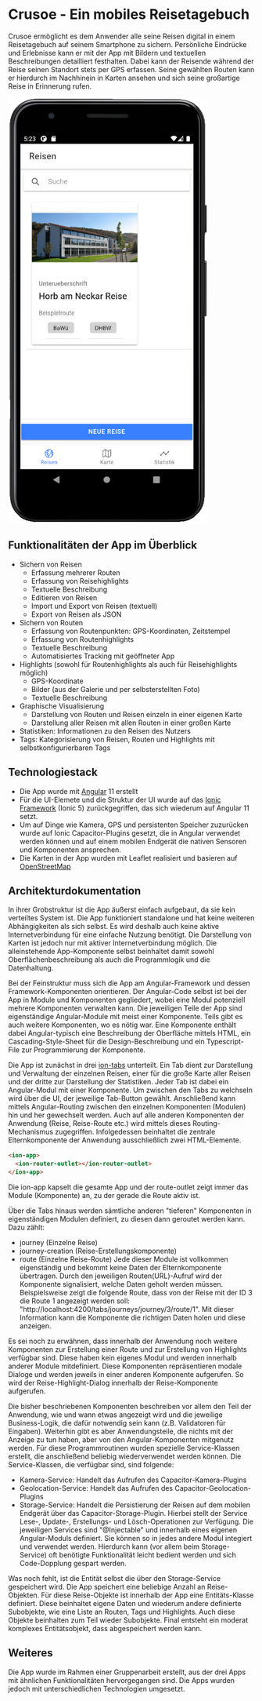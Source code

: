 # Crusoe - Ein mobiles Reisetagebuch
Crusoe ermöglicht es dem Anwender alle seine Reisen digital in einem Reisetagebuch auf seinem Smartphone zu sichern. Persönliche Eindrücke und Erlebnisse kann er mit der App mit Bildern und textuellen Beschreibungen detailliert festhalten. Dabei kann der Reisende während der Reise seinen Standort stets per GPS erfassen. Seine gewählten Routen kann er hierdurch im Nachhinein in Karten ansehen und sich seine großartige Reise in Erinnerung rufen.

![image alt](https://github.com/benedictweichselbaum/Crusoe/blob/master/CrusoeStartpage.PNG)

## Funktionalitäten der App im Überblick
- Sichern von Reisen
  - Erfassung mehrerer Routen
  - Erfassung von Reisehighlights
  - Textuelle Beschreibung
  - Editieren von Reisen
  - Import und Export von Reisen (textuell)
  - Export von Reisen als JSON
- Sichern von Routen
  - Erfassung von Routenpunkten: GPS-Koordinaten, Zeitstempel
  - Erfassung von Routenhighlights
  - Textuelle Beschreibung
  - Automatisiertes Tracking mit geöffneter App
- Highlights (sowohl für Routenhighlights als auch für Reisehighlights möglich)
  - GPS-Koordinate
  - Bilder (aus der Galerie und per selbsterstellten Foto)
  - Textuelle Beschreibung
- Graphische Visualisierung
  - Darstellung von Routen und Reisen einzeln in einer eigenen Karte
  - Darstellung aller Reisen mit allen Routen in einer großen Karte
- Statistiken: Informationen zu den Reisen des Nutzers
- Tags: Kategorisierung von Reisen, Routen und Highlights mit selbstkonfigurierbaren Tags

## Technologiestack
- Die App wurde mit [Angular](https://angular.io/) 11 erstellt
- Für die UI-Elemete und die Struktur der UI wurde auf das [Ionic Framework](https://ionicframework.com/) (Ionic 5) zurückgegriffen, das sich wiederum auf Angular 11 setzt.
- Um auf Dinge wie Kamera, GPS und persistenten Speicher zuzurücken wurde auf Ionic Capacitor-Plugins gesetzt, die in Angular verwendet werden können und auf einem mobilen Endgerät die nativen Sensoren und Komponenten ansprechen.
- Die Karten in der App wurden mit Leaflet realisiert und basieren auf [OpenStreetMap](https://www.openstreetmap.org/copyright)

## Architekturdokumentation
In ihrer Grobstruktur ist die App äußerst einfach aufgebaut, da sie kein verteiltes System ist. Die App funktioniert standalone und hat keine weiteren Abhängigkeiten als sich selbst. Es wird deshalb auch keine aktive Internetverbindung für eine einfache Nutzung benötigt. Die Darstellung von Karten ist jedoch nur mit aktiver Internetverbindung möglich. Die alleinstehende App-Komponente selbst beinhaltet damit sowohl Oberflächenbeschreibung als auch die Programmlogik und die Datenhaltung.

Bei der Feinstruktur muss sich die App am Angular-Framework und dessen Framework-Komponenten orientieren. Der Angular-Code selbst ist bei der App in Module und Komponenten gegliedert, wobei eine Modul potenziell mehrere Komponenten verwalten kann. Die jeweiligen Teile der App sind eigenständige Angular-Module mit meist einer Komponente. Teils gibt es auch weitere Komponenten, wo es nötig war. Eine Komponente enthält dabei Angular-typisch eine Beschreibung der Oberfläche mittels HTML, ein Cascading-Style-Sheet für die Design-Beschreibung und ein Typescript-File zur Programmierung der Komponente. 

Die App ist zunächst in drei [ion-tabs](https://ionicframework.com/docs/api/tabs/) unterteilt. Ein Tab dient zur Darstellung und Verwaltung der einzelnen Reisen, einer für die große Karte aller Reisen und der dritte zur Darstellung der Statistiken. Jeder Tab ist dabei ein Angular-Modul mit einer Komponente. Um zwischen den Tabs zu welchseln wird über die UI, der jeweilige Tab-Button gewählt. Anschließend kann mittels Angular-Routing zwischen den einzelnen Komponenten (Modulen) hin und her gewechselt werden. Auch auf alle anderen Komponenten der Anwendung (Reise, Reise-Route etc.) wird mittels dieses Routing-Mechanismus zugegriffen. Infolgedessen beinhaltet die zentrale Elternkomponente der Anwendung ausschließlich zwei HTML-Elemente.

```html
<ion-app>
  <ion-router-outlet></ion-router-outlet>
</ion-app>
```
Die ion-app kapselt die gesamte App und der route-outlet zeigt immer das Module (Komponente) an, zu der gerade die Route aktiv ist.

Über die Tabs hinaus werden sämtliche anderen "tieferen" Komponenten in eigenständigen Modulen definiert, zu diesen dann geroutet werden kann. Dazu zählt:
- journey (Einzelne Reise)
- journey-creation (Reise-Erstellungskomponente)
- route (Einzelne Reise-Route)
Jede dieser Module ist vollkommen eigenständig und bekommt keine Daten der Elternkomponente übertragen. Durch den jeweiligen Routen(URL)-Aufruf wird der Komponente signalisiert, welche Daten geholt werden müssen. Beispielsweise zeigt die folgende Route, dass von der Reise mit der ID 3 die Route 1 angezeigt werden soll: "http://localhost:4200/tabs/journeys/journey/3/route/1". Mit dieser Information kann die Komponente die richtigen Daten holen und diese anzeigen.

Es sei noch zu erwähnen, dass innerhalb der Anwendung noch weitere Komponenten zur Erstellung einer Route und zur Erstellung von Highlights verfügbar sind. Diese haben kein eigenes Modul und werden innerhalb anderer Module mitdefiniert. Diese Komponenten repräsentieren modale Dialoge und werden jeweils in einer anderen Komponente aufgerufen. So wird der Reise-Highlight-Dialog innerhalb der Reise-Komponente aufgerufen.

Die bisher beschriebenen Komponenten beschreiben vor allem den Teil der Anwendung, wie und wann etwas angezeigt wird und die jeweilige Business-Logik, die dafür notwendig sein kann (z.B. Validatoren für Eingaben). Weiterhin gibt es aber Anwendungsteile, die nichts mit der Anzeige zu tun haben, aber von den Angular-Komponenten mitgenutz werden. Für diese Programmroutinen wurden spezielle Service-Klassen erstellt, die anschließend beliebig wiederverwendet werden können. Die Service-Klassen, die verfügbar sind, sind folgende:
- Kamera-Service: Handelt das Aufrufen des Capacitor-Kamera-Plugins
- Geolocation-Service: Handelt das Aufrufen des Capacitor-Geolocation-Plugins
- Storage-Service: Handelt die Persistierung der Reisen auf dem mobilen Endgerät über das Capacitor-Storage-Plugin. Hierbei stellt der Service Lese-, Update-, Erstellungs- und Lösch-Operationen zur Verfügung.
Die jeweiligen Services sind "@Injectable" und innerhalb eines eigenen Angular-Moduls definiert. Sie können so in jedes andere Modul integiert und verwendet werden. Hierdurch kann (vor allem beim Storage-Service) oft benötigte Funktionalität leicht bedient werden und sich Code-Dopplung gespart werden.

Was noch fehlt, ist die Entität selbst die über den Storage-Service gespeichert wird. Die App speichert eine beliebige Anzahl an Reise-Objekten. Für diese Reise-Objekte ist innerhalb der App eine Entitäts-Klasse definiert. Diese beinhaltet eigene Daten und wiederum andere definierte Subobjekte, wie eine Liste an Routen, Tags und Highlights. Auch diese Objekte beinhalten zum Teil wieder Subobjekte. Final entsteht ein moderat komplexes Entitätsobjekt, dass abgespeichert werden kann.
## Weiteres
Die App wurde im Rahmen einer Gruppenarbeit erstellt, aus der drei Apps mit ähnlichen Funktionalitäten hervorgegangen sind. Die Apps wurden jedoch mit unterschiedlichen Technologien umgesetzt.
